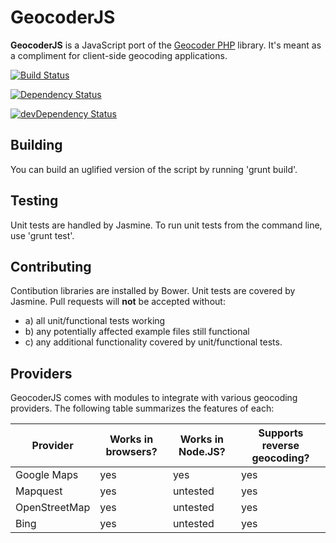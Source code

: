 GeocoderJS
==========

**GeocoderJS** is a JavaScript port of the [Geocoder
PHP](http://geocoder-php.org/Geocoder/) library. It's meant as a compliment for
client-side geocoding applications.

[![Build
Status](https://travis-ci.org/geocoder-php/geocoder-js.png?branch=master)](https://travis-ci.org/geocoder-php/geocoder-js)

[![Dependency Status](https://david-dm.org/geocoder-php/geocoder-js.png)](https://david-dm.org/geocoder-php/geocoder-js)

[![devDependency Status](https://david-dm.org/geocoder-php/geocoder-js/dev-status.png)](https://david-dm.org/geocoder-php/geocoder-js#info=devDependencies)

Building
--------

You can build an uglified version of the script by running 'grunt build'.

Testing
-------

Unit tests are handled by Jasmine. To run unit tests from the command line, use 'grunt test'.

Contributing
------------

Contibution libraries are installed by Bower. Unit tests are covered by Jasmine.
Pull requests will **not** be accepted without:

* a) all unit/functional tests working
* b) any potentially affected example files still functional
* c) any additional functionality covered by unit/functional tests.

Providers
---------

GeocoderJS comes with modules to integrate with various geocoding providers.
The following table summarizes the features of each:

<table>
  <thead>
    <tr>
      <th>Provider</th>
      <th>Works in browsers?</th>
      <th>Works in Node.JS?</th>
      <th>Supports reverse geocoding?</th>
    </tr>
  </thead>
  <tbody>
    <tr>
      <td>Google Maps</td>
      <td>yes</td>
      <td>yes</td>
      <td>yes</td>
    </tr>
    <tr>
      <td>Mapquest</td>
      <td>yes</td>
      <td>untested</td>
      <td>yes</td>
    </tr>
    <tr>
      <td>OpenStreetMap</td>
      <td>yes</td>
      <td>untested</td>
      <td>yes</td>
    </tr>
    <tr>
      <td>Bing</td>
      <td>yes</td>
      <td>untested</td>
      <td>yes</td>
    </tr>
  </tbody>
</table>

